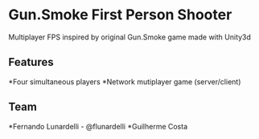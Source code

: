 Gun.Smoke First Person Shooter
=============

Multiplayer FPS inspired by original Gun.Smoke game made with Unity3d


Features
-------
*Four simultaneous players 
*Network mutiplayer game (server/client)

Team
-------
*Fernando Lunardelli - @flunardelli
*Guilherme Costa